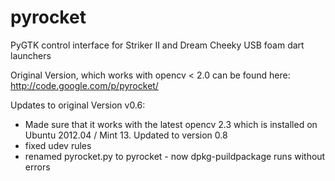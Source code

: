pyrocket
========

PyGTK control interface for Striker II and Dream Cheeky USB foam dart launchers

Original Version, which works with opencv < 2.0 can be found here:
http://code.google.com/p/pyrocket/


Updates to original Version v0.6:
- Made sure that it works with the latest opencv 2.3 which is installed on Ubuntu 2012.04 / Mint 13.
Updated to version 0.8
 - fixed udev rules 
 - renamed pyrocket.py to pyrocket - now dpkg-puildpackage runs without errors
